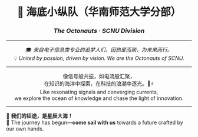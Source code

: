 <div align="center">

# 🌊 海底小纵队（华南师范大学分部）  
### *The Octonauts · SCNU Division*

---

🎓 *来自电子信息类专业的追梦人们，因热爱而聚，为未来而行。*  
💡 *United by passion, driven by vision. We are the Octonauts of SCNU.*

---

</div>

<div align="center">
  
像信号般共振，如电流般汇聚，  
在知识的海洋中探索，在科技的浪潮中逐光。🌊⚡  
Like resonating signals and converging currents,  
we explore the ocean of knowledge and chase the light of innovation.

</div>

---

🚀 **我们的征途，是星辰大海！**  
🌟 The journey has begun—**come sail with us** towards a future crafted by our own hands.

<div align="center">

